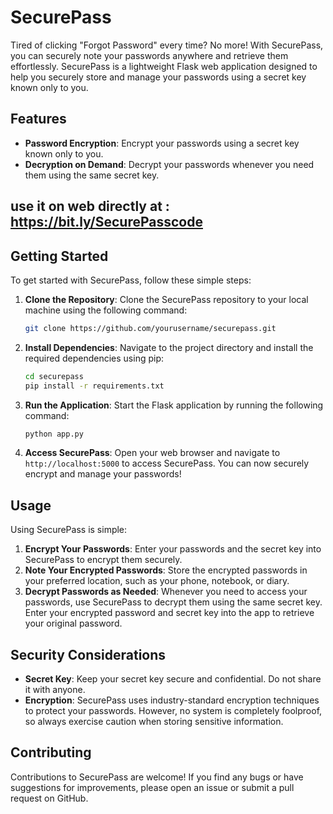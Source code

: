 # SecurePass

Tired of clicking "Forgot Password" every time? No more! With SecurePass, you can securely note your passwords anywhere and retrieve them effortlessly. SecurePass is a lightweight Flask web application designed to help you securely store and manage your passwords using a secret key known only to you.

## Features

- **Password Encryption**: Encrypt your passwords using a secret key known only to you.
- **Decryption on Demand**: Decrypt your passwords whenever you need them using the same secret key.

## use it on web directly at : https://bit.ly/SecurePasscode


## Getting Started

To get started with SecurePass, follow these simple steps:

1. **Clone the Repository**: Clone the SecurePass repository to your local machine using the following command:

    ```bash
    git clone https://github.com/yourusername/securepass.git
    ```

2. **Install Dependencies**: Navigate to the project directory and install the required dependencies using pip:

    ```bash
    cd securepass
    pip install -r requirements.txt
    ```

5. **Run the Application**: Start the Flask application by running the following command:

    ```bash
    python app.py
    ```

6. **Access SecurePass**: Open your web browser and navigate to `http://localhost:5000` to access SecurePass. You can now securely encrypt and manage your passwords!

## Usage

Using SecurePass is simple:

1. **Encrypt Your Passwords**: Enter your passwords and the secret key into SecurePass to encrypt them securely.
2. **Note Your Encrypted Passwords**: Store the encrypted passwords in your preferred location, such as your phone, notebook, or diary.
3. **Decrypt Passwords as Needed**: Whenever you need to access your passwords, use SecurePass to decrypt them using the same secret key. Enter your encrypted password and secret key into the app to retrieve your original password.

## Security Considerations

- **Secret Key**: Keep your secret key secure and confidential. Do not share it with anyone.
- **Encryption**: SecurePass uses industry-standard encryption techniques to protect your passwords. However, no system is completely foolproof, so always exercise caution when storing sensitive information.

## Contributing

Contributions to SecurePass are welcome! If you find any bugs or have suggestions for improvements, please open an issue or submit a pull request on GitHub.



